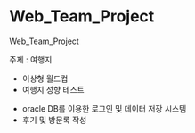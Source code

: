 # Web_Team_Project
Web_Team_Project

주제 : 여행지
 - 이상형 월드컵
 - 여행지 성향 테스트
 + oracle DB를 이용한 로그인 및 데이터 저장 시스템
 + 후기 및 방문록 작성

